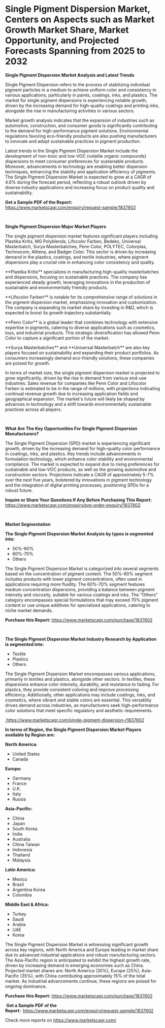 <p><h1>Single Pigment Dispersion Market, Centers on Aspects such as Market Growth Market Share, Market Opportunity, and Projected Forecasts Spanning from 2025 to 2032</h1></p><p><strong>Single Pigment Dispersion Market Analysis and Latest Trends</strong></p>
<p><p>Single Pigment Dispersion refers to the process of stabilizing individual pigment particles in a medium to achieve uniform color and consistency in various applications, particularly in paints, coatings, inks, and plastics. The market for single pigment dispersions is experiencing notable growth, driven by the increasing demand for high-quality coatings and printing inks, alongside the rise in manufacturing activities in various sectors.</p><p>Market growth analysis indicates that the expansion of industries such as automotive, construction, and consumer goods is significantly contributing to the demand for high-performance pigment solutions. Environmental regulations favoring eco-friendly products are also pushing manufacturers to innovate and adopt sustainable practices in pigment production.</p><p>Latest trends in the Single Pigment Dispersion Market include the development of non-toxic and low-VOC (volatile organic compounds) dispersions to meet consumer preferences for sustainable products. Moreover, advancements in technology are enabling better dispersion techniques, enhancing the stability and application efficiency of pigments. The Single Pigment Dispersion Market is expected to grow at a CAGR of 4.6% during the forecast period, reflecting a robust outlook driven by diverse industry applications and increasing focus on product quality and sustainability.</p></p>
<p><strong>Get a Sample PDF of the Report:&nbsp;</strong> <a href="https://www.marketscagr.com/enquiry/request-sample/1837602?utm_campaign=3546&utm_medium=2&utm_source=Github&utm_content=ia&utm_term=03042025&utm_id=single-pigment-dispersion">https://www.marketscagr.com/enquiry/request-sample/1837602</a></p>
<p>&nbsp;</p>
<p><strong>Single Pigment Dispersion Major Market Players</strong></p>
<p><p>The single pigment dispersion market features significant players including Plastika Kritis, MG Polyblends, Lifocolor Farben, Bedeko, Universal Masterbatch, Surya Masterbatches, Penn Color, POLYTEC, Colorplas, Technocom, Athena, and Badger Color. This sector is driven by increasing demand in the plastics, coatings, and textile industries, where pigment dispersions play a crucial role in enhancing color consistency and quality.</p><p>**Plastika Kritis** specializes in manufacturing high-quality masterbatches and dispersions, focusing on sustainable practices. The company has experienced steady growth, leveraging innovations in the production of sustainable and environmentally friendly products. </p><p>**Lifocolor Farben** is notable for its comprehensive range of solutions in the pigment dispersion market, emphasizing innovation and customization. The company is expanding its market share by investing in R&D, which is expected to boost its growth trajectory substantially.</p><p>**Penn Color** is a global leader that combines technology with extensive expertise in pigments, catering to diverse applications such as cosmetics, toys, and industrial products. This strategic diversification has allowed Penn Color to capture a significant portion of the market.</p><p>**Surya Masterbatches** and **Universal Masterbatch** are also key players focused on sustainability and expanding their product portfolios. As consumers increasingly demand eco-friendly solutions, these companies are poised for growth.</p><p>In terms of market size, the single pigment dispersion market is projected to grow significantly, driven by the rise in demand from various end-use industries. Sales revenue for companies like Penn Color and Lifocolor Farben is estimated to be in the range of millions, with projections indicating continual revenue growth due to increasing application fields and geographical expansion. The market's future will likely be shaped by advances in technology and a shift towards environmentally sustainable practices across all players.</p></p>
<p>&nbsp;</p>
<p><strong>What Are The Key Opportunities For Single Pigment Dispersion Manufacturers?</strong></p>
<p><p>The Single Pigment Dispersion (SPD) market is experiencing significant growth, driven by the increasing demand for high-quality color performance in coatings, inks, and plastics. Key trends include advancements in formulation technology, which enhance color stability and environmental compliance. The market is expected to expand due to rising preferences for sustainable and low-VOC products, as well as the growing automotive and construction sectors. Projections indicate a CAGR of approximately 5-7% over the next five years, bolstered by innovations in pigment technology and the integration of digital printing processes, positioning SPDs for a robust future.</p></p>
<p><strong>Inquire or Share Your Questions If Any Before Purchasing This Report:</strong> <a href="https://www.marketscagr.com/enquiry/pre-order-enquiry/1837602?utm_campaign=3546&utm_medium=2&utm_source=Github&utm_content=ia&utm_term=03042025&utm_id=single-pigment-dispersion">https://www.marketscagr.com/enquiry/pre-order-enquiry/1837602</a></p>
<p>&nbsp;</p>
<p><strong>Market Segmentation</strong></p>
<p><strong>The Single Pigment Dispersion Market Analysis by types is segmented into:</strong></p>
<p><ul><li>50%-60%</li><li>60%-70%</li><li>Others</li></ul></p>
<p><p>The Single Pigment Dispersion Market is categorized into several segments based on the concentration of pigment content. The 50%-60% segment includes products with lower pigment concentrations, often used in applications requiring more fluidity. The 60%-70% segment features medium concentration dispersions, providing a balance between pigment intensity and viscosity, suitable for various coatings and inks. The "Others" category encompasses special formulations that may exceed 70% pigment content or use unique additives for specialized applications, catering to niche market demands.</p></p>
<p><strong>Purchase this Report:&nbsp;</strong><a href="https://www.marketscagr.com/purchase/1837602?utm_campaign=3546&utm_medium=2&utm_source=Github&utm_content=ia&utm_term=03042025&utm_id=single-pigment-dispersion">https://www.marketscagr.com/purchase/1837602</a></p>
<p>&nbsp;</p>
<p><strong>The Single Pigment Dispersion Market Industry Research by Application is segmented into:</strong></p>
<p><ul><li>Textile</li><li>Plastics</li><li>Others</li></ul></p>
<p><p>The Single Pigment Dispersion Market encompasses various applications, primarily in textiles and plastics, alongside other sectors. In textiles, these dispersions enhance color intensity, durability, and resistance to fading. For plastics, they provide consistent coloring and improve processing efficiency. Additionally, other applications may include coatings, inks, and cosmetics, where vibrant and stable colors are essential. This versatility drives demand across industries, as manufacturers seek high-performance color solutions that meet specific regulatory and aesthetic requirements.</p></p>
<p><a href="https://www.marketscagr.com/single-pigment-dispersion-r1837602?utm_campaign=3546&utm_medium=2&utm_source=Github&utm_content=ia&utm_term=03042025&utm_id=single-pigment-dispersion">&nbsp;https://www.marketscagr.com/single-pigment-dispersion-r1837602</a></p>
<p><strong>In terms of Region, the Single Pigment Dispersion Market Players available by Region are:</strong></p>
<p>
    <p> <strong> North America: </strong>
        <ul>
            <li>United States</li>
            <li>Canada</li>
        </ul>
        </p> 
    <p> <strong> Europe: </strong>
        <ul>
            <li>Germany</li>
            <li>France</li>
            <li>U.K.</li>
            <li>Italy</li>
            <li>Russia</li>
        </ul>
        </p> 
    <p> <strong> Asia-Pacific: </strong>
        <ul>
            <li>China</li>
            <li>Japan</li>
            <li>South Korea</li>
            <li>India</li>
            <li>Australia</li>
            <li>China Taiwan</li>
            <li>Indonesia</li>
            <li>Thailand</li>
            <li>Malaysia</li>
        </ul>
        </p> 
    <p> <strong> Latin America: </strong>
        <ul>
            <li>Mexico</li>
            <li>Brazil</li>
            <li>Argentina Korea</li>
            <li>Colombia</li>
        </ul>
        </p> 
    <p> <strong> Middle East & Africa: </strong>
        <ul>
            <li>Turkey</li>
            <li>Saudi</li>
            <li>Arabia</li>
            <li>UAE</li>
            <li>Korea</li>
        </ul>
    </p>
    </p>
<p><p>The Single Pigment Dispersion Market is witnessing significant growth across key regions, with North America and Europe leading in market share due to advanced industrial applications and robust manufacturing sectors. The Asia-Pacific region is anticipated to exhibit the highest growth rate, driven by increasing demand in emerging economies such as China. Projected market shares are: North America (30%), Europe (25%), Asia-Pacific (35%), with China contributing approximately 15% of the total market. As industrial advancements continue, these regions are poised for ongoing dominance.</p></p>
<p><strong>Purchase this Report: </strong><a href="https://www.marketscagr.com/purchase/1837602?utm_campaign=3546&utm_medium=2&utm_source=Github&utm_content=ia&utm_term=03042025&utm_id=single-pigment-dispersion">https://www.marketscagr.com/purchase/1837602</a></p>
<p>&nbsp;<strong>Get a Sample PDF of the Report:&nbsp;&nbsp;</strong><a href="https://www.marketscagr.com/enquiry/request-sample/1837602?utm_campaign=3546&utm_medium=2&utm_source=Github&utm_content=ia&utm_term=03042025&utm_id=single-pigment-dispersion">https://www.marketscagr.com/enquiry/request-sample/1837602</a></p>
<p><strong></strong></p>
<p>Check more reports on <a href="https://www.marketscagr.com/?utm_campaign=3546&utm_medium=2&utm_source=Github&utm_content=ia&utm_term=03042025&utm_id=single-pigment-dispersion">https://www.marketscagr.com/</a></p>